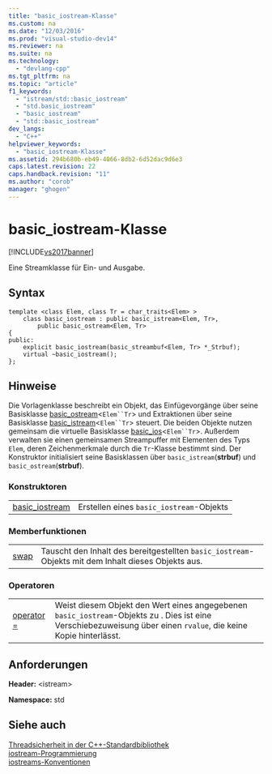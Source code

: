 ```yaml
---
title: "basic_iostream-Klasse"
ms.custom: na
ms.date: "12/03/2016"
ms.prod: "visual-studio-dev14"
ms.reviewer: na
ms.suite: na
ms.technology: 
  - "devlang-cpp"
ms.tgt_pltfrm: na
ms.topic: "article"
f1_keywords: 
  - "istream/std::basic_iostream"
  - "std.basic_iostream"
  - "basic_iostream"
  - "std::basic_iostream"
dev_langs: 
  - "C++"
helpviewer_keywords: 
  - "basic_iostream-Klasse"
ms.assetid: 294b680b-eb49-4066-8db2-6d52dac9d6e3
caps.latest.revision: 22
caps.handback.revision: "11"
ms.author: "corob"
manager: "ghogen"
---
```

# basic_iostream-Klasse
[!INCLUDE[vs2017banner](../assembler/inline/includes/vs2017banner.md)]

Eine Streamklasse für Ein\- und Ausgabe.  
  
## Syntax  
  
```  
template <class Elem, class Tr = char_traits<Elem> >  
    class basic_iostream : public basic_istream<Elem, Tr>,  
        public basic_ostream<Elem, Tr>  
{  
public:  
    explicit basic_iostream(basic_streambuf<Elem, Tr> *_Strbuf);  
    virtual ~basic_iostream();  
};  
```  
  
## Hinweise  
 Die Vorlagenklasse beschreibt ein Objekt, das Einfügevorgänge über seine Basisklasse [basic\_ostream](../standard-library/basic-ostream-class.md)\<`Elem``Tr`\> und Extraktionen über seine Basisklasse [basic\_istream](../standard-library/basic-istream-class.md)\<`Elem``Tr`\> steuert.  Die beiden Objekte nutzen gemeinsam die virtuelle Basisklasse [basic\_ios](../standard-library/basic-ios-class.md)\<`Elem``Tr`\>.  Außerdem verwalten sie einen gemeinsamen Streampuffer mit Elementen des Typs `Elem`, deren Zeichenmerkmale durch die `Tr`\-Klasse bestimmt sind.  Der Konstruktor initialisiert seine Basisklassen über `basic_istream`\(**strbuf**\) und `basic_ostream`\(**strbuf**\).  
  
### Konstruktoren  
  
|||  
|-|-|  
|[basic\_iostream](../Topic/basic_iostream::basic_iostream.md)|Erstellen eines `basic_iostream`\-Objekts|  
  
### Memberfunktionen  
  
|||  
|-|-|  
|[swap](../Topic/basic_iostream::swap.md)|Tauscht den Inhalt des bereitgestellten `basic_iostream`\-Objekts mit dem Inhalt dieses Objekts aus.|  
  
### Operatoren  
  
|||  
|-|-|  
|[operator \=](../Topic/basic_iostream::operator=.md)|Weist diesem Objekt den Wert eines angegebenen `basic_iostream`\-Objekts zu .  Dies ist eine Verschiebezuweisung über einen `rvalue`, die keine Kopie hinterlässt.|  
  
## Anforderungen  
 **Header:** \<istream\>  
  
 **Namespace:** std  
  
## Siehe auch  
 [Threadsicherheit in der C\+\+\-Standardbibliothek](../standard-library/thread-safety-in-the-cpp-standard-library.md)   
 [iostream\-Programmierung](../standard-library/iostream-programming.md)   
 [iostreams\-Konventionen](../standard-library/iostreams-conventions.md)